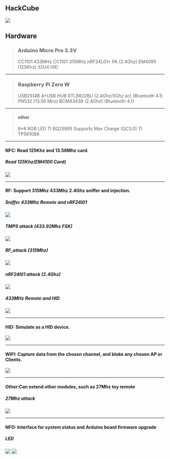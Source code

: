 ## HackCube
![](https://github.com/UnicornTeam/hackcube/blob/master/Image/Cube.jpg?raw=true)

## Hardware
> ### Arduino Micro Pro 3.3V
> CC1101 433MHz
> CC1101 315MHz
> nRF24L01+ PA  (2.4Ghz)
> EM4095 (125Khz)
> 32U4 HID 

---------
> ### Raspberry Pi Zero W
> USB2514B 4*USB HUB
> RTL8822BU (2.4Ghz/5Ghz ac) (Bluetooth 4.1)
> PN532 (13.56 Mhz)
> BCM43438 (2.4Ghz) (Bluetooth 4.1)

-------------
> #### other
> 8*8 RGB LED
> TI BQ25895 Supports Max Charge (QC3.0)
> TI TPS61088 



-----------

#### NFC: Read 125Khz and 13.56Mhz card. 
##### Read 125Khz(EM4100 Card)
![](https://github.com/UnicornTeam/hackcube/blob/master/Image/gif/ID.gif?raw=true)

----------

#### RF: Support 315Mhz 433Mhz 2.4Ghz sniffer and injection. 
##### Sniffer 433Mhz Remote and nRF24l01
![](https://github.com/UnicornTeam/hackcube/blob/master/Image/gif/RF1.gif?raw=true)
##### TMPS attack (433.92Mhz FSK)
![](https://github.com/UnicornTeam/hackcube/blob/master/Image/gif/TMPS1.gif?raw=true)
##### RF_attack (315Mhz)
![](https://github.com/UnicornTeam/hackcube/blob/master/Image/gif/RF_attack_1.gif?raw=true)
##### nRF24l01 attack (2.4Ghz)
![](https://github.com/UnicornTeam/hackcube/blob/master/Image/gif/nrf24l01.gif?raw=true)
##### 433MHz Remote and HID
![](https://github.com/UnicornTeam/hackcube/blob/master/Image/gif/RF_HID.gif?raw=true)

----------

#### HID: Simulate as a HID device. 
![](https://github.com/UnicornTeam/hackcube/blob/master/Image/gif/WHID.gif?raw=true)

----------

#### WIFI: Capture data from the chosen channel, and bloke any chosen AP or Clients.
![](https://github.com/UnicornTeam/hackcube/blob/master/Image/gif/WIFI.gif?raw=true)

----------

#### Other:Can extend other modules, such as 27Mhz toy remote
##### 27Mhz attack
![](https://github.com/UnicornTeam/hackcube/blob/master/Image/gif/27MhzWeb.gif?raw=true)

----------

#### NFO: Interface for system status and Arduino board firmware upgrade
##### LED 
![](https://github.com/UnicornTeam/hackcube/blob/master/Image/gif/LED.gif?raw=true)
![](https://github.com/UnicornTeam/hackcube/blob/master/Image/gif/LED_1.gif?raw=true)

